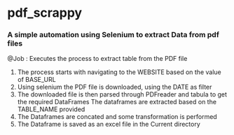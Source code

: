 # pdf_scrappy

### A simple automation using Selenium to extract Data from pdf files

@Job    : Executes the process to extract table from the PDF file
1. The process starts with navigating to the WEBSITE based on the value of BASE_URL
2. Using selenium the PDF file is downloaded, using the DATE as filter
3. The downloaded file is then parsed through PDFreader and tabula to get the required DataFrames
   The dataframes are extracted based on the TABLE_NAME provided
4. The Dataframes are concated and some transformation is performed
5. The Dataframe is saved as an excel file in the Current directory
